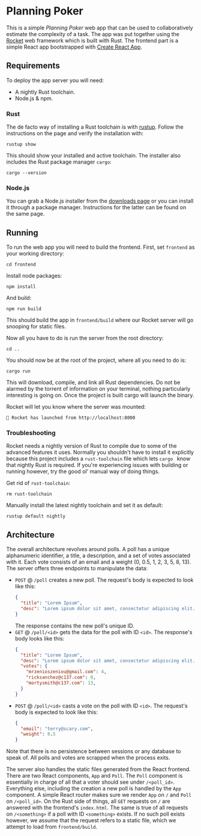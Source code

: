# Planning Poker

This is a simple _Planning Poker_ web app that can be used to collaboratively estimate the 
complexity of a task. The app was put together using the [Rocket](https://rocket.rs/) web
framework which is built with Rust. The frontend part is a simple React app bootstrapped with 
[Create React App](https://github.com/facebook/create-react-app).

## Requirements

To deploy the app server you will need:

* A nightly Rust toolchain.
* Node.js & npm.

### Rust

The de facto way of installing a Rust toolchain is with [rustup](https://rustup.rs/).
Follow the instructions on the page and verify the installation with:
```
rustup show
```
This should show your installed and active toolchain. The installer also includes the Rust package
manager `cargo`:
```
cargo --version
```


### Node.js

You can grab a Node.js installer from the [downloads page](https://nodejs.org/en/download/) or you
can install it through a package manager. Instructions for the latter can be found on the same page.


## Running

To run the web app you will need to build the frontend. First, set `frontend` as your working
directory:
```
cd frontend
```
Install node packages:
```
npm install
```
And build:
```
npm run build
```
This should build the app in `frontend/build` where our Rocket server will go snooping for static files.

Now all you have to do is run the server from the root directory:
```
cd ..
```
You should now be at the root of the project, where all you need to do is:
```
cargo run
```
This will download, compile, and link all Rust dependencies. Do not be alarmed by the torrent of
information on your terminal, nothing particularly interesting is going on. Once the project is
built cargo will launch the binary. 

Rocket will let you know where the server was mounted:
```
🚀 Rocket has launched from http://localhost:8000
```

### Troubleshooting

Rocket needs a nightly version of Rust to compile due to some of the advanced features it uses.
Normally you shouldn't have to install it explicitly because this project includes a
`rust-toolchain` file which lets `cargo ` know that nightly Rust is required. If you're experiencing issues with building or running however, try the good ol' manual way of doing things. 

Get rid of `rust-toolchain`:
```
rm rust-toolchain
```

Manually install the latest nightly toolchain and set it as default:
```
rustup default nightly
```


## Architecture

The overall architecture revolves around polls. A poll has a unique alphanumeric identifier, a 
title, a description, and a set of votes associated with it. Each vote consists of an email and a
weight (0, 0.5, 1, 2, 3, 5, 8, 13). The server offers three endpoints to manipulate the data:
* `POST` @ `/poll` creates a new poll. The request's body is expected to look like this:
  ```json
  {
    "title": "Lorem Ipsum",
    "desc": "Lorem ipsum dolor sit amet, consectetur adipiscing elit..."
  }
  ```
  The response contains the new poll's unique ID.
* `GET` @ `/poll/<id>` gets the data for the poll with ID `<id>`. The response's body looks like 
  this:
  ```json
  {
    "title": "Lorem Ipsum",
    "desc": "Lorem ipsum dolor sit amet, consectetur adipiscing elit...",
    "votes": {
      "mrzenioszeniou@gmail.com": 4,
      "ricksanchez@c137.com": 0,
      "mortysmith@c137.com": 13,
    }
  }
  ```
* `POST` @ `/poll/<id>` casts a vote on the poll with ID `<id>`. The request's body is expected to 
  look like this:
  ```json
  {
    "email": "terry@scary.com",
    "weight": 0.5
  }
  ```

Note that there is no persistence between sessions or any database to speak of. All polls and votes
are scrapped when the process exits.

The server also handles the static files generated from the React frontend. There are two React
components, `App` and `Poll`. The `Poll` component is essentially in charge of all that a voter
should see under `/<poll_id>`. Everything else, including the creation a new poll is handled by
the `App` component. A simple React router makes sure we render `App` on `/` and `Poll` on 
`/<poll_id>`. On the Rust side of things, all `GET` requests on `/` are answered with the frontend's
`index.html`. The same is true of all requests on `/<something>` if a poll with ID `<something>`
exists. If no such poll exists however, we assume that the request refers to a static file, which
we attempt to load from `frontend/build`.
